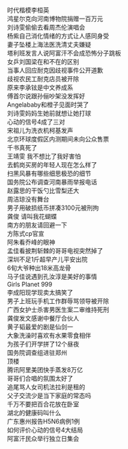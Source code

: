 时代楷模李桓英  
鸿星尔克向河南博物院捐赠一百万元  
刘诗雯偷偷去看周杰伦演唱会  
杨紫自己消化情绪的方式让人感同身受  
妻子坠楼上海法医洗清丈夫嫌疑  
塔利班发言人说阿富汗不会成恐怖分子跳板  
女乒刘国梁在和不在的区别  
当事人回应耐克因歧视事件公开道歉  
歧视农民工耐克店员被开除  
原来李承铉是中文养成系  
傅首尔说跟孙俪吵架没发挥好  
Angelababy和橙子见面时哭了  
刘诗雯妈妈生她前就想让她打球  
心动的信号4成了三对  
宋祖儿为洗衣机柯基发声  
北京环球度假区内测期间未向公众售票  
千书真死了  
王靖雯 我不想比了我好害怕  
去鹤岗买房的年轻人现在怎么样了  
扫黑风暴有哪些细思极恐的细节  
国务院公布调查河南暴雨举报电话  
赵露思的干饭勺比雪梨还大  
周洁琼没有舞台  
男子用破损纸币拼凑3100元被刑拘  
龚俊 请叫我花蝴蝶  
南方的朋友请回避一下  
方陈式cp官宣  
阿朱看乔峰的眼神  
孟佳看披荆斩棘的哥哥电视突然掉了  
深圳不足1斤超早产儿平安出院  
6旬大爷种出18米高龙骨  
马子佳说遇到孔汝淳是美好的事情  
Girls Planet 999  
李成阳现学现卖太搞笑了  
男子上班玩手机工作群辱骂领导被开除  
广西女护士杀害男医生案二审维持死刑  
龚俊发文感谢中餐厅合伙人  
黄子韬最爱的剧是仙剑一  
大象洗澡时喜欢有水果零食相伴  
为孩子们开学拼了12个昼夜  
国务院调查组进驻郑州  
顶楼  
腾讯阿里美团快手蒸发8万亿  
哥哥们合唱的氛围太好了  
追尾骂人女司机法拉利是租的  
父子交流少是当下家庭的常态吗  
千万不要把百合花放在卧室  
湖北的健康码叫什么  
广东惠州报告H5N6病例1例  
如何评价心动的信号4大结局  
阿富汗民众举行独立日集会  
